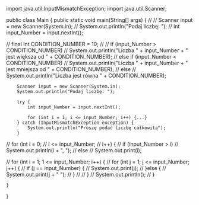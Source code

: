 import java.util.InputMismatchException;
import java.util.Scanner;

public class Main {
    public static void main(String[] args) {
//
//        Scanner input = new Scanner(System.in);
//        System.out.println("Podaj liczbę: ");
//        int input_Number = input.nextInt();

//        final int CONDITION_NUMBER = 10;
//
//        if (input_Number > CONDITION_NUMBER)
//            System.out.println("Liczba " + input_Number + " jest większa od " + CONDITION_NUMBER);
//        else if (input_Number < CONDITION_NUMBER)
//            System.out.println("Liczba " + input_Number + " jest mniejsza od " + CONDITION_NUMBER);
//        else
//            System.out.println("Liczba jest równa " + CONDITION_NUMBER);

        Scanner input = new Scanner(System.in);
        System.out.println("Podaj liczbę: ");

        try {
            int input_Number = input.nextInt();

            for (int i = 1; i <= input_Number; i++) {...}
        } catch (InputMismatchException exception) {
            System.out.println("Proszę podać liczbę całkowitą");
        }






//        for (int i = 0;
//             i <= input_Number;
//             i++) {
//            if (input_Number > i)
//                System.out.println(i + ", ");
//            else
//                System.out.print(i);




//        for (int i = 1; 1 <= input_Number; i++) {
//            for (int j = 1; j <= input_Number; j++) {
//                if (j == input_Number) {
//                    System.out.print(j);
//                }else {
//                    System.out.print(j + " ");
//                }
//
//            }
//            System.out.println();
//        }


    }
}
